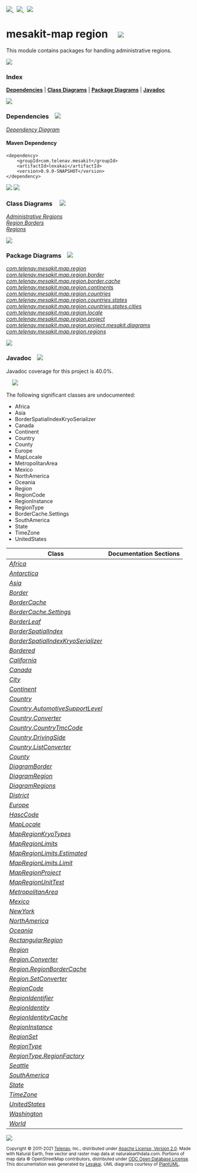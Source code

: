 [//]: # (start-user-text)

<a href="https://www.mesakit.org">
<img src="https://www.kivakit.org/images/web-32.png" srcset="https://www.kivakit.org/images/web-32-2x.png 2x"/>
</a>
&nbsp;
<a href="https://twitter.com/openmesakit">
<img src="https://www.kivakit.org/images/twitter-32.png" srcset="https://www.kivakit.org/images/twitter-32-2x.png 2x"/>
</a>
&nbsp;
<a href="https://mesakit.zulipchat.com">
<img src="https://www.kivakit.org/images/zulip-32.png" srcset="https://www.kivakit.org/images/zulip-32-2x.png 2x"/>
</a>

[//]: # (end-user-text)

# mesakit-map region &nbsp;&nbsp; <img src="https://www.kivakit.org/images/map-32.png" srcset="https://www.kivakit.org/images/map-32-2x.png 2x"/>

This module contains packages for handling administrative regions.

<img src="https://www.kivakit.org/images/horizontal-line-512.png" srcset="https://www.kivakit.org/images/horizontal-line-512-2x.png 2x"/>

### Index



[**Dependencies**](#dependencies) | [**Class Diagrams**](#class-diagrams) | [**Package Diagrams**](#package-diagrams) | [**Javadoc**](#javadoc)

<img src="https://www.kivakit.org/images/horizontal-line-512.png" srcset="https://www.kivakit.org/images/horizontal-line-512-2x.png 2x"/>

### Dependencies <a name="dependencies"></a> &nbsp;&nbsp; <img src="https://www.kivakit.org/images/dependencies-32.png" srcset="https://www.kivakit.org/images/dependencies-32-2x.png 2x"/>

[*Dependency Diagram*](https://www.mesakit.org/lexakai/mesakit/mesakit-map/region/documentation/diagrams/dependencies.svg)

#### Maven Dependency

    <dependency>
        <groupId>com.telenav.mesakit</groupId>
        <artifactId>lexakai</artifactId>
        <version>0.9.0-SNAPSHOT</version>
    </dependency>


<img src="https://www.kivakit.org/images/horizontal-line-128.png" srcset="https://www.kivakit.org/images/horizontal-line-128-2x.png 2x"/>

[//]: # (start-user-text)



[//]: # (end-user-text)

<img src="https://www.kivakit.org/images/horizontal-line-128.png" srcset="https://www.kivakit.org/images/horizontal-line-128-2x.png 2x"/>

### Class Diagrams <a name="class-diagrams"></a> &nbsp; &nbsp; <img src="https://www.kivakit.org/images/diagram-40.png" srcset="https://www.kivakit.org/images/diagram-40-2x.png 2x"/>

[*Administrative Regions*](https://www.mesakit.org/lexakai/mesakit/mesakit-map/region/documentation/diagrams/diagram-region.svg)  
[*Region Borders*](https://www.mesakit.org/lexakai/mesakit/mesakit-map/region/documentation/diagrams/diagram-border.svg)  
[*Regions*](https://www.mesakit.org/lexakai/mesakit/mesakit-map/region/documentation/diagrams/diagram-regions.svg)

<img src="https://www.kivakit.org/images/horizontal-line-128.png" srcset="https://www.kivakit.org/images/horizontal-line-128-2x.png 2x"/>

### Package Diagrams <a name="package-diagrams"></a> &nbsp;&nbsp; <img src="https://www.kivakit.org/images/box-32.png" srcset="https://www.kivakit.org/images/box-32-2x.png 2x"/>

[*com.telenav.mesakit.map.region*](https://www.mesakit.org/lexakai/mesakit/mesakit-map/region/documentation/diagrams/com.telenav.mesakit.map.region.svg)  
[*com.telenav.mesakit.map.region.border*](https://www.mesakit.org/lexakai/mesakit/mesakit-map/region/documentation/diagrams/com.telenav.mesakit.map.region.border.svg)  
[*com.telenav.mesakit.map.region.border.cache*](https://www.mesakit.org/lexakai/mesakit/mesakit-map/region/documentation/diagrams/com.telenav.mesakit.map.region.border.cache.svg)  
[*com.telenav.mesakit.map.region.continents*](https://www.mesakit.org/lexakai/mesakit/mesakit-map/region/documentation/diagrams/com.telenav.mesakit.map.region.continents.svg)  
[*com.telenav.mesakit.map.region.countries*](https://www.mesakit.org/lexakai/mesakit/mesakit-map/region/documentation/diagrams/com.telenav.mesakit.map.region.countries.svg)  
[*com.telenav.mesakit.map.region.countries.states*](https://www.mesakit.org/lexakai/mesakit/mesakit-map/region/documentation/diagrams/com.telenav.mesakit.map.region.countries.states.svg)  
[*com.telenav.mesakit.map.region.countries.states.cities*](https://www.mesakit.org/lexakai/mesakit/mesakit-map/region/documentation/diagrams/com.telenav.mesakit.map.region.countries.states.cities.svg)  
[*com.telenav.mesakit.map.region.locale*](https://www.mesakit.org/lexakai/mesakit/mesakit-map/region/documentation/diagrams/com.telenav.mesakit.map.region.locale.svg)  
[*com.telenav.mesakit.map.region.project*](https://www.mesakit.org/lexakai/mesakit/mesakit-map/region/documentation/diagrams/com.telenav.mesakit.map.region.project.svg)  
[*com.telenav.mesakit.map.region.project.mesakit.diagrams*](https://www.mesakit.org/lexakai/mesakit/mesakit-map/region/documentation/diagrams/com.telenav.mesakit.map.region.project.mesakit.diagrams.svg)  
[*com.telenav.mesakit.map.region.regions*](https://www.mesakit.org/lexakai/mesakit/mesakit-map/region/documentation/diagrams/com.telenav.mesakit.map.region.regions.svg)

<img src="https://www.kivakit.org/images/horizontal-line-128.png" srcset="https://www.kivakit.org/images/horizontal-line-128-2x.png 2x"/>

### Javadoc <a name="javadoc"></a> &nbsp;&nbsp; <img src="https://www.kivakit.org/images/books-32.png" srcset="https://www.kivakit.org/images/books-32-2x.png 2x"/>

Javadoc coverage for this project is 40.0%.  
  
&nbsp; &nbsp; <img src="https://www.mesakit.org/images/meter-40-96.png" srcset="https://www.mesakit.org/images/meter-40-96-2x.png 2x"/>


The following significant classes are undocumented:  

- Africa  
- Asia  
- BorderSpatialIndexKryoSerializer  
- Canada  
- Continent  
- Country  
- County  
- Europe  
- MapLocale  
- MetropolitanArea  
- Mexico  
- NorthAmerica  
- Oceania  
- Region  
- RegionCode  
- RegionInstance  
- RegionType  
- BorderCache.Settings  
- SouthAmerica  
- State  
- TimeZone  
- UnitedStates

| Class | Documentation Sections |
|---|---|
| [*Africa*](https://www.mesakit.org/javadoc/mesakit/lexakai/com/telenav/mesakit/map/region/continents/Africa.html) |  |  
| [*Antarctica*](https://www.mesakit.org/javadoc/mesakit/lexakai/com/telenav/mesakit/map/region/continents/Antarctica.html) |  |  
| [*Asia*](https://www.mesakit.org/javadoc/mesakit/lexakai/com/telenav/mesakit/map/region/continents/Asia.html) |  |  
| [*Border*](https://www.mesakit.org/javadoc/mesakit/lexakai/com/telenav/mesakit/map/region/border/Border.html) |  |  
| [*BorderCache*](https://www.mesakit.org/javadoc/mesakit/lexakai/com/telenav/mesakit/map/region/border/cache/BorderCache.html) |  |  
| [*BorderCache.Settings*](https://www.mesakit.org/javadoc/mesakit/lexakai/com/telenav/mesakit/map/region/border/cache/BorderCache.Settings.html) |  |  
| [*BorderLeaf*](https://www.mesakit.org/javadoc/mesakit/lexakai/com/telenav/mesakit/map/region/border/BorderLeaf.html) |  |  
| [*BorderSpatialIndex*](https://www.mesakit.org/javadoc/mesakit/lexakai/com/telenav/mesakit/map/region/border/BorderSpatialIndex.html) |  |  
| [*BorderSpatialIndexKryoSerializer*](https://www.mesakit.org/javadoc/mesakit/lexakai/com/telenav/mesakit/map/region/border/BorderSpatialIndexKryoSerializer.html) |  |  
| [*Bordered*](https://www.mesakit.org/javadoc/mesakit/lexakai/com/telenav/mesakit/map/region/border/Bordered.html) |  |  
| [*California*](https://www.mesakit.org/javadoc/mesakit/lexakai/com/telenav/mesakit/map/region/countries/states/California.html) |  |  
| [*Canada*](https://www.mesakit.org/javadoc/mesakit/lexakai/com/telenav/mesakit/map/region/countries/Canada.html) |  |  
| [*City*](https://www.mesakit.org/javadoc/mesakit/lexakai/com/telenav/mesakit/map/region/regions/City.html) |  |  
| [*Continent*](https://www.mesakit.org/javadoc/mesakit/lexakai/com/telenav/mesakit/map/region/regions/Continent.html) |  |  
| [*Country*](https://www.mesakit.org/javadoc/mesakit/lexakai/com/telenav/mesakit/map/region/regions/Country.html) |  |  
| [*Country.AutomotiveSupportLevel*](https://www.mesakit.org/javadoc/mesakit/lexakai/com/telenav/mesakit/map/region/regions/Country.AutomotiveSupportLevel.html) |  |  
| [*Country.Converter*](https://www.mesakit.org/javadoc/mesakit/lexakai/com/telenav/mesakit/map/region/regions/Country.Converter.html) |  |  
| [*Country.CountryTmcCode*](https://www.mesakit.org/javadoc/mesakit/lexakai/com/telenav/mesakit/map/region/regions/Country.CountryTmcCode.html) |  |  
| [*Country.DrivingSide*](https://www.mesakit.org/javadoc/mesakit/lexakai/com/telenav/mesakit/map/region/regions/Country.DrivingSide.html) |  |  
| [*Country.ListConverter*](https://www.mesakit.org/javadoc/mesakit/lexakai/com/telenav/mesakit/map/region/regions/Country.ListConverter.html) |  |  
| [*County*](https://www.mesakit.org/javadoc/mesakit/lexakai/com/telenav/mesakit/map/region/regions/County.html) |  |  
| [*DiagramBorder*](https://www.mesakit.org/javadoc/mesakit/lexakai/com/telenav/mesakit/map/region/project/mesakit/diagrams/DiagramBorder.html) |  |  
| [*DiagramRegion*](https://www.mesakit.org/javadoc/mesakit/lexakai/com/telenav/mesakit/map/region/project/mesakit/diagrams/DiagramRegion.html) |  |  
| [*DiagramRegions*](https://www.mesakit.org/javadoc/mesakit/lexakai/com/telenav/mesakit/map/region/project/mesakit/diagrams/DiagramRegions.html) |  |  
| [*District*](https://www.mesakit.org/javadoc/mesakit/lexakai/com/telenav/mesakit/map/region/regions/District.html) |  |  
| [*Europe*](https://www.mesakit.org/javadoc/mesakit/lexakai/com/telenav/mesakit/map/region/continents/Europe.html) |  |  
| [*HascCode*](https://www.mesakit.org/javadoc/mesakit/lexakai/com/telenav/mesakit/map/region/locale/HascCode.html) |  |  
| [*MapLocale*](https://www.mesakit.org/javadoc/mesakit/lexakai/com/telenav/mesakit/map/region/locale/MapLocale.html) |  |  
| [*MapRegionKryoTypes*](https://www.mesakit.org/javadoc/mesakit/lexakai/com/telenav/mesakit/map/region/project/MapRegionKryoTypes.html) |  |  
| [*MapRegionLimits*](https://www.mesakit.org/javadoc/mesakit/lexakai/com/telenav/mesakit/map/region/project/MapRegionLimits.html) |  |  
| [*MapRegionLimits.Estimated*](https://www.mesakit.org/javadoc/mesakit/lexakai/com/telenav/mesakit/map/region/project/MapRegionLimits.Estimated.html) |  |  
| [*MapRegionLimits.Limit*](https://www.mesakit.org/javadoc/mesakit/lexakai/com/telenav/mesakit/map/region/project/MapRegionLimits.Limit.html) |  |  
| [*MapRegionProject*](https://www.mesakit.org/javadoc/mesakit/lexakai/com/telenav/mesakit/map/region/project/MapRegionProject.html) |  |  
| [*MapRegionUnitTest*](https://www.mesakit.org/javadoc/mesakit/lexakai/com/telenav/mesakit/map/region/project/MapRegionUnitTest.html) |  |  
| [*MetropolitanArea*](https://www.mesakit.org/javadoc/mesakit/lexakai/com/telenav/mesakit/map/region/regions/MetropolitanArea.html) |  |  
| [*Mexico*](https://www.mesakit.org/javadoc/mesakit/lexakai/com/telenav/mesakit/map/region/countries/Mexico.html) |  |  
| [*NewYork*](https://www.mesakit.org/javadoc/mesakit/lexakai/com/telenav/mesakit/map/region/countries/states/NewYork.html) |  |  
| [*NorthAmerica*](https://www.mesakit.org/javadoc/mesakit/lexakai/com/telenav/mesakit/map/region/continents/NorthAmerica.html) |  |  
| [*Oceania*](https://www.mesakit.org/javadoc/mesakit/lexakai/com/telenav/mesakit/map/region/continents/Oceania.html) |  |  
| [*RectangularRegion*](https://www.mesakit.org/javadoc/mesakit/lexakai/com/telenav/mesakit/map/region/regions/RectangularRegion.html) |  |  
| [*Region*](https://www.mesakit.org/javadoc/mesakit/lexakai/com/telenav/mesakit/map/region/Region.html) |  |  
| [*Region.Converter*](https://www.mesakit.org/javadoc/mesakit/lexakai/com/telenav/mesakit/map/region/Region.Converter.html) |  |  
| [*Region.RegionBorderCache*](https://www.mesakit.org/javadoc/mesakit/lexakai/com/telenav/mesakit/map/region/Region.RegionBorderCache.html) |  |  
| [*Region.SetConverter*](https://www.mesakit.org/javadoc/mesakit/lexakai/com/telenav/mesakit/map/region/Region.SetConverter.html) |  |  
| [*RegionCode*](https://www.mesakit.org/javadoc/mesakit/lexakai/com/telenav/mesakit/map/region/RegionCode.html) |  |  
| [*RegionIdentifier*](https://www.mesakit.org/javadoc/mesakit/lexakai/com/telenav/mesakit/map/region/RegionIdentifier.html) |  |  
| [*RegionIdentity*](https://www.mesakit.org/javadoc/mesakit/lexakai/com/telenav/mesakit/map/region/RegionIdentity.html) |  |  
| [*RegionIdentityCache*](https://www.mesakit.org/javadoc/mesakit/lexakai/com/telenav/mesakit/map/region/border/cache/RegionIdentityCache.html) |  |  
| [*RegionInstance*](https://www.mesakit.org/javadoc/mesakit/lexakai/com/telenav/mesakit/map/region/RegionInstance.html) |  |  
| [*RegionSet*](https://www.mesakit.org/javadoc/mesakit/lexakai/com/telenav/mesakit/map/region/RegionSet.html) |  |  
| [*RegionType*](https://www.mesakit.org/javadoc/mesakit/lexakai/com/telenav/mesakit/map/region/RegionType.html) |  |  
| [*RegionType.RegionFactory*](https://www.mesakit.org/javadoc/mesakit/lexakai/com/telenav/mesakit/map/region/RegionType.RegionFactory.html) |  |  
| [*Seattle*](https://www.mesakit.org/javadoc/mesakit/lexakai/com/telenav/mesakit/map/region/countries/states/cities/Seattle.html) |  |  
| [*SouthAmerica*](https://www.mesakit.org/javadoc/mesakit/lexakai/com/telenav/mesakit/map/region/continents/SouthAmerica.html) |  |  
| [*State*](https://www.mesakit.org/javadoc/mesakit/lexakai/com/telenav/mesakit/map/region/regions/State.html) |  |  
| [*TimeZone*](https://www.mesakit.org/javadoc/mesakit/lexakai/com/telenav/mesakit/map/region/regions/TimeZone.html) |  |  
| [*UnitedStates*](https://www.mesakit.org/javadoc/mesakit/lexakai/com/telenav/mesakit/map/region/countries/UnitedStates.html) |  |  
| [*Washington*](https://www.mesakit.org/javadoc/mesakit/lexakai/com/telenav/mesakit/map/region/countries/states/Washington.html) |  |  
| [*World*](https://www.mesakit.org/javadoc/mesakit/lexakai/com/telenav/mesakit/map/region/regions/World.html) |  |  

[//]: # (start-user-text)



[//]: # (end-user-text)

<img src="https://www.kivakit.org/images/horizontal-line-512.png" srcset="https://www.kivakit.org/images/horizontal-line-512-2x.png 2x"/>

<sub>Copyright &#169; 2011-2021 [Telenav](http://telenav.com), Inc., distributed under [Apache License, Version 2.0](LICENSE). Made with Natural Earth, free vector and raster map data at naturalearthdata.com. Portions of map data &#169; OpenStreetMap contributors, distributed under [ODC Open Database License](legal/OPEN_DATABASE_LICENSE).</sub>  
<sub>This documentation was generated by [Lexakai](https://github.com/Telenav/lexakai). UML diagrams courtesy
of [PlantUML](http://plantuml.com).</sub>

